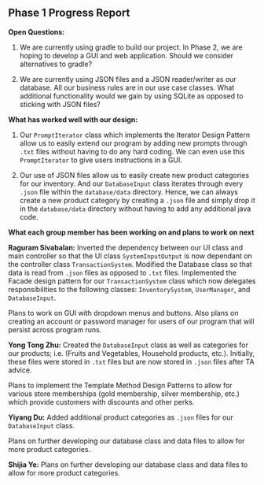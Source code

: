 ﻿## Phase 1 Progress Report

**Open Questions:**

1. We are currently using gradle to build our project. In Phase 2, we are hoping to develop a GUI and web application. Should we consider alternatives to gradle?

2. We are currently using JSON files and a JSON reader/writer as our database. All our business rules are in our use case classes. What additional functionality would we gain by using SQLite as opposed to sticking with JSON files? 

**What has worked well with our design:**

1. Our `PromptIterator` class which implements the Iterator Design Pattern allow us to easily extend our program by adding new prompts through `.txt` files without having to do any hard coding.  We can even use this `PromptIterator` to give users instructions in a GUI. 

2.  Our use of JSON files allow us to easily create new product categories for our inventory. And our `DatabaseInput` class iterates through every `.json` file within the `database/data` directory. Hence, we can always create a new product category by creating  a `.json` file and simply drop it in the `database/data` directory without having to add any additional java code. 


**What each group member has been working on and plans to work on next**

**Raguram Sivabalan:** Inverted the dependency between our UI class and main controller so that the UI class `SystemInputOutput` is now dependant on the controller class `TransactionSystem`.  Modified the Database class so that data is read from `.json` files as opposed to `.txt` files. Implemented the Facade design pattern for our `TransactionSystem` class which now delegates responsibilities to the following classes: `InventorySystem`, `UserManager`, and `DatabaseInput`. 

Plans to work on GUI with dropdown menus and buttons. Also plans on creating an account or password manager for users of our program that will persist across program runs. 

**Yong Tong Zhu:** Created the `DatabaseInput` class as well as categories for our products; i.e. (Fruits and Vegetables, Household products, etc.). Initially, these files were stored in `.txt` files but are now stored in `.json` files after TA advice. 

Plans to implement the Template Method Design Patterns to allow for various store memberships (gold membership, silver membership, etc.) which provide customers with discounts and other perks. 

**Yiyang Du:**  Added additional product categories as `.json` files for our `DatabaseInput` class. 

Plans on further developing our database class and data files to allow for more product categories. 

**Shijia Ye:**  Plans on further developing our database class and data files to allow for more product categories. 

